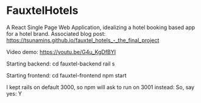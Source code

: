 # FauxtelHotels
A React Single Page Web Application, idealizing a hotel booking based app for a hotel brand.
Associated blog post: https://tsunamins.github.io/fauxtel_hotels_-_the_final_project

Video demo: https://youtu.be/G4u_KgDfBYI


Starting backend:
cd fauxtel-backend
rail s

Starting frontend:
cd fauxtel-frontend
npm start

I kept rails on default 3000, so npm will ask to run on 3001 instead:
So, say yes: Y
